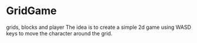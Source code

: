 # GridGame
grids, blocks and player
The idea is to create a simple 2d game using WASD keys to move the character around the grid.